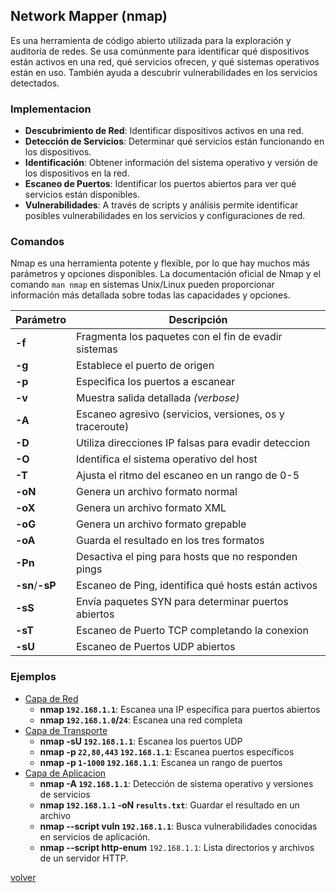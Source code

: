 ## Network Mapper (nmap)

Es una herramienta de código abierto utilizada para la exploración y auditoría de redes. Se usa comúnmente para identificar qué dispositivos están activos en una red, qué servicios ofrecen, y qué sistemas operativos están en uso. También ayuda a descubrir vulnerabilidades en los servicios detectados.

### Implementacion

* **Descubrimiento de Red**: Identificar dispositivos activos en una red.
* **Detección de Servicios**: Determinar qué servicios están funcionando en los dispositivos.
* **Identificación**: Obtener información del sistema operativo y versión de los dispositivos en la red.
* **Escaneo de Puertos**: Identificar los puertos abiertos para ver qué servicios están disponibles.
* **Vulnerabilidades**: A través de scripts y análisis permite identificar posibles vulnerabilidades en los servicios y configuraciones de red.

### Comandos

Nmap es una herramienta potente y flexible, por lo que hay muchos más parámetros y opciones disponibles. La documentación oficial de Nmap y el comando `man nmap` en sistemas Unix/Linux pueden proporcionar información más detallada sobre todas las capacidades y opciones.

| Parámetro | Descripción |
|-|-|
| __-f__ | Fragmenta los paquetes con el fin de evadir sistemas |
| __-g__ | Establece el puerto de origen |
| __-p__ | Especifica los puertos a escanear |
| __-v__ | Muestra salida detallada _(verbose)_ |
| __-A__ | Escaneo agresivo (servicios, versiones, os y traceroute) |
| __-D__ | Utiliza direcciones IP falsas para evadir deteccion |
| __-O__ | Identifica el sistema operativo del host |
| __-T__ | Ajusta el ritmo del escaneo en un rango de 0-5 |
| __-oN__ | Genera un archivo formato normal |
| __-oX__ | Genera un archivo formato XML |
| __-oG__ | Genera un archivo formato grepable |
| __-oA__ | Guarda el resultado en los tres formatos |
| __-Pn__ | Desactiva el ping para hosts que no responden pings |
| __-sn__/__-sP__ | Escaneo de Ping, identifica qué hosts están activos |
| __-sS__ | Envía paquetes SYN para determinar puertos abiertos |
| __-sT__ | Escaneo de Puerto TCP completando la conexion |
| __-sU__ | Escaneo de Puertos UDP abiertos |

### Ejemplos

* [Capa de Red](./osi.md)
   * __nmap `192.168.1.1`__: Escanea una IP específica para puertos abiertos
   * __nmap `192.168.1.0`/`24`__: Escanea una red completa
* [Capa de Transporte](./osi.md)
   * __nmap -sU `192.168.1.1`__: Escanea los puertos UDP
   * __nmap -p `22,80,443` `192.168.1.1`__: Escanea puertos específicos
   * __nmap -p `1-1000` `192.168.1.1`__: Escanea un rango de puertos
* [Capa de Aplicacion](./osi.md)
   * __nmap -A `192.168.1.1`__: Detección de sistema operativo y versiones de servicios
   * __nmap `192.168.1.1` -oN `results.txt`__: Guardar el resultado en un archivo
   * __nmap --script vuln `192.168.1.1`__: Busca vulnerabilidades conocidas en servicios de aplicación.
   * __nmap --script http-enum__ `192.168.1.1`: Lista directorios y archivos de un servidor HTTP.


[volver](../readme.md)